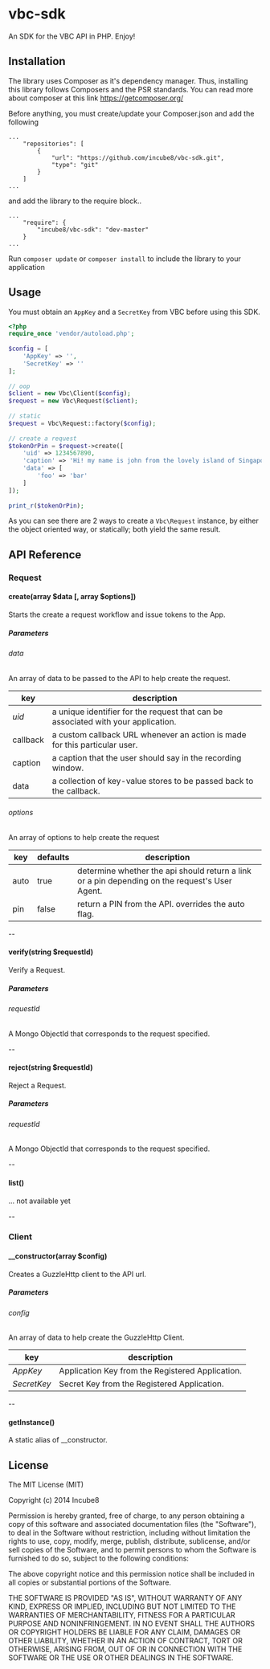 vbc-sdk
=======

An SDK for the VBC API in PHP. Enjoy!

## Installation

The library uses Composer as it's dependency manager. Thus, installing this library follows Composers and the PSR standards. You can read more about composer at this link https://getcomposer.org/

Before anything, you must create/update your Composer.json and add the following
```
...
    "repositories": [
        {
            "url": "https://github.com/incube8/vbc-sdk.git",
            "type": "git"
        }
    ]
...
```
and add the library to the require block..
```
...
    "require": {
        "incube8/vbc-sdk": "dev-master"
    }
...
```
Run `composer update` or `composer install` to include the library to your application

## Usage
You must obtain an `AppKey` and a `SecretKey` from VBC before using this SDK.

```php
<?php
require_once 'vendor/autoload.php';
 
$config = [
    'AppKey' => '',
    'SecretKey' => ''
];
 
// oop
$client = new Vbc\Client($config);
$request = new Vbc\Request($client);
 
// static
$request = Vbc\Request::factory($config);
 
// create a request
$tokenOrPin = $request->create([
    'uid' => 1234567890,
    'caption' => 'Hi! my name is john from the lovely island of Singapore',
    'data' => [
        'foo' => 'bar'
    ]
]);
 
print_r($tokenOrPin);
```
As you can see there are 2 ways to create a `Vbc\Request` instance, by either the object oriented way, or statically; both yield the same result.

## API Reference

### Request

#### create(array $data [, array $options])
Starts the create a request workflow and issue tokens to the App.

##### Parameters

###### data
An array of data to be passed to the API to help create the request.

| key | description |
| --- | ----------- |
| *uid* | a unique identifier for the request that can be associated with your application. |
| callback | a custom callback URL whenever an action is made for this particular user. |
| caption | a caption that the user should say in the recording window. |
| data | a collection of key-value stores to be passed back to the callback. |

###### options
An array of options to help create the request

| key | defaults | description |
| --- | -------- | ----------- |
| auto | true | determine whether the api should return a link or a pin depending on the request's User Agent. |
| pin | false | return a PIN from the API. overrides the auto flag. |

--

#### verify(string $requestId)
Verify a Request.

##### Parameters

###### requestId
A Mongo ObjectId that corresponds to the request specified.

-- 

#### reject(string $requestId)
Reject a Request.

##### Parameters

###### requestId
A Mongo ObjectId that corresponds to the request specified.

-- 

#### list()
... not available yet

--

### Client

#### __constructor(array $config)
Creates a GuzzleHttp client to the API url.

##### Parameters

###### config
An array of data to help create the GuzzleHttp Client.

| key | description |
| --- | ----------- |
| *AppKey* | Application Key from the Registered Application. |
| *SecretKey* | Secret Key from the Registered Application. |

--

#### getInstance()
A static alias of __constructor.

## License

The MIT License (MIT)

Copyright (c) 2014 Incube8

Permission is hereby granted, free of charge, to any person obtaining a copy
of this software and associated documentation files (the "Software"), to deal
in the Software without restriction, including without limitation the rights
to use, copy, modify, merge, publish, distribute, sublicense, and/or sell
copies of the Software, and to permit persons to whom the Software is
furnished to do so, subject to the following conditions:

The above copyright notice and this permission notice shall be included in all
copies or substantial portions of the Software.

THE SOFTWARE IS PROVIDED "AS IS", WITHOUT WARRANTY OF ANY KIND, EXPRESS OR
IMPLIED, INCLUDING BUT NOT LIMITED TO THE WARRANTIES OF MERCHANTABILITY,
FITNESS FOR A PARTICULAR PURPOSE AND NONINFRINGEMENT. IN NO EVENT SHALL THE
AUTHORS OR COPYRIGHT HOLDERS BE LIABLE FOR ANY CLAIM, DAMAGES OR OTHER
LIABILITY, WHETHER IN AN ACTION OF CONTRACT, TORT OR OTHERWISE, ARISING FROM,
OUT OF OR IN CONNECTION WITH THE SOFTWARE OR THE USE OR OTHER DEALINGS IN THE
SOFTWARE.
